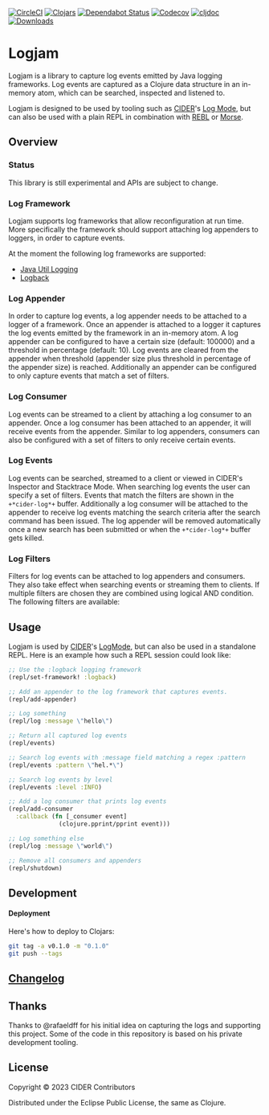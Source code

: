 [![CircleCI](https://circleci.com/gh/clojure-emacs/logjam/tree/master.svg?style=svg)](https://circleci.com/gh/clojure-emacs/logjam/tree/master)
[![Clojars](https://img.shields.io/clojars/v/mx.cider/logjam.svg)](https://clojars.org/mx.cider/logjam)
[![Dependabot Status](https://versions.deps.co/clojure-emacs/logjam/status.svg)](https://versions.deps.co/clojure-emacs/logjam)
[![Codecov](https://codecov.io/gh/clojure-emacs/logjam/branch/master/graph/badge.svg)](https://codecov.io/gh/clojure-emacs/logjam/)
[![cljdoc](https://cljdoc.org/badge/mx.cider/logjam)](https://cljdoc.org/d/mx.cider/logjam/CURRENT)
[![Downloads](https://versions.deps.co/mx.cider/logjam/downloads.svg)](https://clojars.org/mx.cider/logjam)

# Logjam

Logjam is a library to capture log events emitted by Java logging
frameworks. Log events are captured as a Clojure data structure in an
in-memory atom, which can be searched, inspected and listened to.

Logjam is designed to be used by tooling such as [CIDER](https://cider.mx/)'s [Log
Mode](https://docs.cider.mx/cider/debugging/logging.html), but can also be used with a plain REPL in combination with
[REBL](https://docs.datomic.com/cloud/other-tools/REBL.html) or [Morse](https://github.com/nubank/morse).

## Overview

### Status

This library is still experimental and APIs are subject to change.

### Log Framework

Logjam supports log frameworks that allow reconfiguration at run
time. More specifically the framework should support attaching log
appenders to loggers, in order to capture events.

At the moment the following log frameworks are supported:

- [Java Util Logging](https://docs.oracle.com/en/java/javase/19/core/java-logging-overview.html)
- [Logback](https://logback.qos.ch)

### Log Appender

In order to capture log events, a log appender needs to be attached to
a logger of a framework. Once an appender is attached to a logger it
captures the log events emitted by the framework in an in-memory
atom. A log appender can be configured to have a certain size
(default: 100000) and a threshold in percentage (default: 10). Log
events are cleared from the appender when threshold (appender size
plus threshold in percentage of the appender size) is
reached. Additionally an appender can be configured to only capture
events that match a set of filters.

### Log Consumer

Log events can be streamed to a client by attaching a log consumer to
an appender. Once a log consumer has been attached to an appender, it
will receive events from the appender. Similar to log appenders,
consumers can also be configured with a set of filters to only receive
certain events.

### Log Events

Log events can be searched, streamed to a client or viewed in CIDER's
Inspector and Stacktrace Mode. When searching log events the user can
specify a set of filters. Events that match the filters are shown in
the `+*cider-log*+` buffer. Additionally a log consumer will be
attached to the appender to receive log events matching the search
criteria after the search command has been issued. The log appender
will be removed automatically once a new search has been submitted or
when the `+*cider-log*+` buffer gets killed.

### Log Filters

Filters for log events can be attached to log appenders and
consumers. They also take effect when searching events or streaming
them to clients. If multiple filters are chosen they are combined
using logical AND condition. The following filters are available:

## Usage

Logjam is used by [CIDER](https://cider.mx/)'s [LogMode](https://docs.cider.mx/cider/debugging/logging.html), but can also be used in a
standalone REPL. Here is an example how such a REPL session could look
like:

``` clojure
;; Use the :logback logging framework
(repl/set-framework! :logback)

;; Add an appender to the log framework that captures events.
(repl/add-appender)

;; Log something
(repl/log :message \"hello\")

;; Return all captured log events
(repl/events)

;; Search log events with :message field matching a regex :pattern
(repl/events :pattern \"hel.*\")

;; Search log events by level
(repl/events :level :INFO)

;; Add a log consumer that prints log events
(repl/add-consumer
  :callback (fn [_consumer event]
              (clojure.pprint/pprint event)))

;; Log something else
(repl/log :message \"world\")

;; Remove all consumers and appenders
(repl/shutdown)
```

## Development

#### Deployment

Here's how to deploy to Clojars:

```bash
git tag -a v0.1.0 -m "0.1.0"
git push --tags
```

## [Changelog](CHANGELOG.md)

## Thanks

Thanks to @rafaeldff for his initial idea on capturing the logs and
supporting this project. Some of the code in this repository is based
on his private development tooling.

## License

Copyright © 2023 CIDER Contributors

Distributed under the Eclipse Public License, the same as Clojure.
